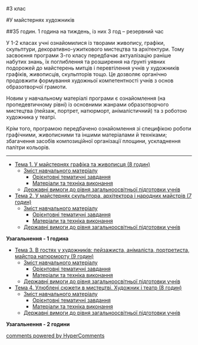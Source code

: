 <div id="hypercomments_widget" class="js-hypercomments-widget invisible"></div>

#3 клас 

#У майстернях художників

##35 годин. 1 година на тиждень, із них 3 год – резервний час

У 1-2 класах учні ознайомилися із творами живопису, графіки, скульптури, декоративно-ужиткового мистецтва та архітектури. Тому засвоєння програми 3-го класу передбачає актуалізацію раніше набутих знань, їх поглиблення та розширення на ґрунті уявних подорожей до майстерень митців і перевтілення учнів у художників графіків, живописців, скульпторів тощо. Це дозволяє органічно продовжити формування художньої компетентності учнів з основ образотворчої грамоти. 

Новим у навчальному матеріалі програми є ознайомлення (на пропедевтичному рівні) із основними жанрами образотворчого мистецтва (пейзаж, портрет, натюрморт, анімалістичний) та з роботою художника у театрі. 

Крім того, програмою передбачено ознайомлення зі специфікою роботи графічними, живописними та іншими матеріалами й техніками; збагачення засобів композиційної організації площини, ускладнення палітри кольорів.
<hr>

*	[Тема 1.  У майстернях графіка та живописця (8 годин)](u_maisternyakh_hrafika_ta_zhyvopystsya.md)
	*	[Зміст навчального матеріалу](zmist_navchalnoho_materialu1.md)
		*	[Орієнтовні тематичні завдання](oriientovny_tematychni_zavdannya1.md)
		*	[Матеріали та техніка виконання](materialy_ta_tekhnika_vykonannya1.md)
	*	[Державні вимоги до рівня загальноосвітньої підготовки учнів](derzhavni_vymohy_do_rivnya_zahalnoosvitnoi_pidhotovky_uchnyv1.md)
*	[Тема 2.  У майстернях скульптора, архітектора і  народних майстрів (7 годин)](u_maisterniakh_skulptora_arkhitektora_i_narodnykh_maistryv.md)
	*	[Зміст навчального матеріалу](zmist_navchalnoho_materialu2.md)
		*	[Орієнтовні тематичні завдання](oriientovny_tematychni_zavdannya2.md)
		*	[Матеріали та техніка виконання](materialy_ta_tekhnika_vykonannya2.md)
	*	[Державні вимоги до рівня загальноосвітньої підготовки учнів](derzhavni_vymohy_do_rivnya_zahalnoosvitnoi_pidhotovky_uchnyv2.md)

**Узагальнення - 1 година**

*	[Тема 3.  В гостях у художників: пейзажиста, анімаліста, портретиста, майстра натюрморту (9 годин)](v_hostiakh_u_khudozhnykiv_peizazhysta_animalista_portretysta_maistra_natiurmortu.md)
	*	[Зміст навчального матеріалу](zmist_navchalnoho_materialu3.md)
		*	[Орієнтовні тематичні завдання](oriientovny_tematychni_zavdannya3.md)
		*	[Матеріали та техніка виконання](materialy_ta_tekhnika_vykonannya3.md)
	*	[Державні вимоги до рівня загальноосвітньої підготовки учнів](derzhavni_vymohy_do_rivnya_zahalnoosvitnoi_pidhotovky_uchnyv3.md)
*	[Тема 4.  Улюблені сюжети в мистецтві. Художник і театр (8 годин)](ulyubleni_siuzhety_v_mystetstvi_khudozhnyk_i_teatr.md)
	*	[Зміст навчального матеріалу](zmist_navchalnoho_materialu4.md)
		*	[Орієнтовні тематичні завдання](oriientovny_tematychni_zavdannya4.md)
		*	[Матеріали та техніка виконання](materialy_ta_tekhnika_vykonannya4.md)
	*	[Державні вимоги до рівня загальноосвітньої підготовки учнів](derzhavni_vymohy_do_rivnya_zahalnoosvitnoi_pidhotovky_uchnyv4.md)

**Узагальнення - 2 години**


<div class="js-hypercomments-container">
    <a href="http://hypercomments.com" class="hc-link" title="comments widget">comments powered by HyperComments</a>
</div>
